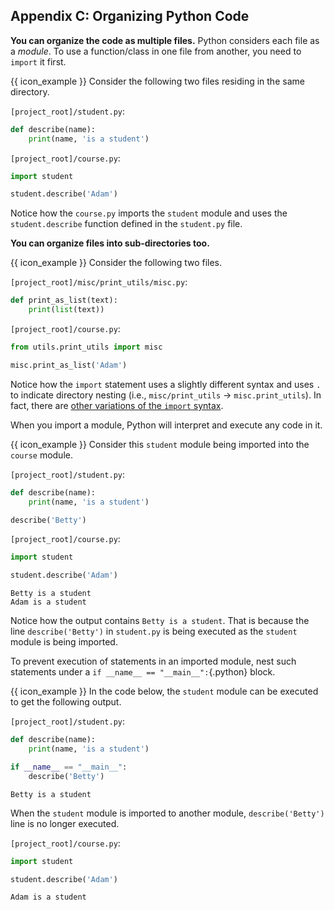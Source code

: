 ## Appendix C: Organizing Python Code

**You can organize the code as multiple files.** Python considers each file as a _module_. To use a function/class in one file from another, you need to `import` it first.

<box>

{{ icon_example }} Consider the following two files residing in the same directory.

`[project_root]/student.py`:
```python
def describe(name):
    print(name, 'is a student')
```

`[project_root]/course.py`:
```python
import student

student.describe('Adam')
```

Notice how the `course.py` imports the `student` module and uses the `student.describe` function defined in the `student.py` file.

</box>

**You can organize files into sub-directories too.**

<box>

{{ icon_example }} Consider the following two files.

`[project_root]/misc/print_utils/misc.py`:
```python
def print_as_list(text):
    print(list(text))
```

`[project_root]/course.py`:
```python
from utils.print_utils import misc 

misc.print_as_list('Adam')
```

Notice how the `import` statement uses a slightly different syntax and uses `.` to indicate directory nesting (i.e., `misc/print_utils` → `misc.print_utils`). In fact, there are [other variations of the `import` syntax](https://docs.python.org/3/tutorial/modules.html).

</box>

When you import a module, Python will interpret and execute any code in it. 

<box>

{{ icon_example }} Consider this `student` module being imported into the `course` module. 

`[project_root]/student.py`:
```python
def describe(name):
    print(name, 'is a student')

describe('Betty')
```

<include src="inputOutput.md" boilerplate> 
<span id="input">

`[project_root]/course.py`:
```python
import student

student.describe('Adam')
```
</span>
<span id="output">

```{.no-line-numbers}
Betty is a student
Adam is a student
```
</span>
</include>

Notice how the output contains `Betty is a student`. That is because the line `describe('Betty')` in `student.py` is being executed as the `student` module is being imported.

</box>

To prevent execution of statements in an imported module, nest such statements under a `if __name__ == "__main__":`{.python} block.

<box>

{{ icon_example }} In the code below, the `student` module can be executed to get the following output.

<include src="inputOutput.md" boilerplate> 
<span id="input">

`[project_root]/student.py`:
```python
def describe(name):
    print(name, 'is a student')

if __name__ == "__main__":
    describe('Betty')
```
</span>
<span id="output">

```{.no-line-numbers}
Betty is a student
```
</span>
</include>

When the `student` module is imported to another module, `describe('Betty')` line is no longer executed.

<include src="inputOutput.md" boilerplate> 
<span id="input">

`[project_root]/course.py`:
```python
import student

student.describe('Adam')
```
</span>
<span id="output">

```{.no-line-numbers}
Adam is a student
```
</span>
</include>

</box>